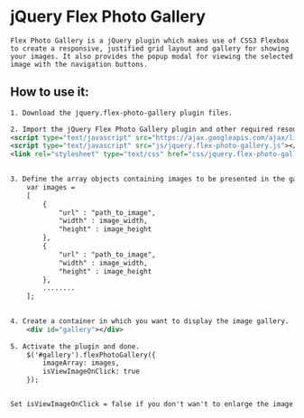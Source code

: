 # jQuery Flex Photo Gallery
```Flex Photo Gallery is a jQuery plugin which makes use of CSS3 Flexbox to create a responsive, justified grid layout and gallery for showing your images. It also provides the popup modal for viewing the selected image with the navigation buttons.```

## How to use it:
```xml
1. Download the jquery.flex-photo-gallery plugin files.

2. Import the jQuery Flex Photo Gallery plugin and other required resources into your html document.
<script type="text/javascript" src="https://ajax.googleapis.com/ajax/libs/jquery/2.1.3/jquery.min.js"></script>
<script type="text/javascript" src="js/jquery.flex-photo-gallery.js"></script>
<link rel="stylesheet" type="text/css" href="css/jquery.flex-photo-gallery.css"/>

    
3. Define the array objects containing images to be presented in the gallery.
	var images =
	[
		{
			"url" : "path_to_image",
			"width" : image_width,
			"height" : image_height
		},
		{
			"url" : "path_to_image",
			"width" : image_width,
			"height" : image_height
		},
		........
	];

    
4. Create a container in which you want to display the image gallery.
	<div id="gallery"></div>
  
5. Activate the plugin and done.
	$('#gallery').flexPhotoGallery({
		imageArray: images,
		isViewImageOnClick: true
	});


Set isViewImageOnClick = false if you don't wan't to enlarge the image on click event. Default value is true.
```
